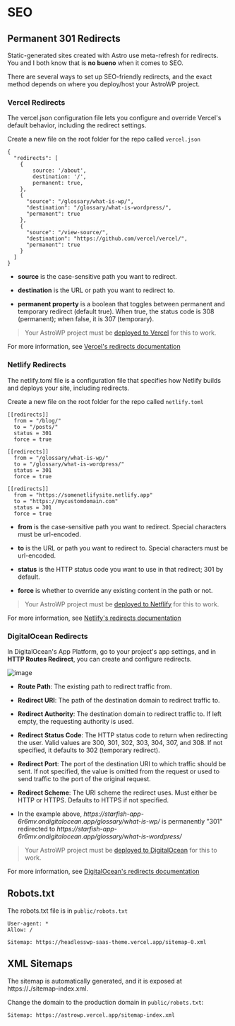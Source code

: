 # SEO

## Permanent 301 Redirects

Static-generated sites created with Astro use meta-refresh for redirects. You and I both know that is **no bueno** when it comes to SEO. 

There are several ways to set up SEO-friendly redirects, and the exact method depends on where you deploy/host your AstroWP project.

### Vercel Redirects

The vercel.json configuration file lets you configure and override Vercel's default behavior, including the redirect settings.

Create a new file on the root folder for the repo called ```vercel.json```

```
{
  "redirects": [
    {
        source: '/about',
        destination: '/',
        permanent: true,
    }, 
    { 
      "source": "/glossary/what-is-wp/",
      "destination": "/glossary/what-is-wordpress/", 
      "permanent": true
    },
    { 
      "source": "/view-source/",
      "destination": "https://github.com/vercel/vercel/", 
      "permanent": true
    }
  ]
}
```

- **source** is the case-sensitive path you want to redirect.

- **destination** is the URL or path you want to redirect to.

- **permanent property** is a boolean that toggles between permanent and temporary redirect (default true). When true, the status code is 308 (permanent); when false, it is 307 (temporary).

> Your AstroWP project must be [deployed to Vercel](deploy.md) for this to work.

For more information, see [Vercel's redirects documentation](https://vercel.com/docs/edge-network/redirects#static-redirects)

### Netlify Redirects

The netlify.toml file is a configuration file that specifies how Netlify builds and deploys your site, including redirects.

Create a new file on the root folder for the repo called ```netlify.toml```

```
[[redirects]]
  from = "/blog/"
  to = "/posts/"
  status = 301
  force = true

[[redirects]]
  from = "/glossary/what-is-wp/"
  to = "/glossary/what-is-wordpress/"
  status = 301
  force = true

[[redirects]]
  from = "https://somenetlifysite.netlify.app"
  to = "https://mycustomdomain.com"
  status = 301
  force = true
```


- **from** is the case-sensitive path you want to redirect. Special characters must be url-encoded.

- **to** is the URL or path you want to redirect to. Special characters must be url-encoded.

- **status** is the HTTP status code you want to use in that redirect; 301 by default.

- **force** is whether to override any existing content in the path or not.

> Your AstroWP project must be [deployed to Netflify](deploy.md) for this to work.

For more information, see [Netlify's redirects documentation](https://docs.netlify.com/configure-builds/file-based-configuration/#redirects)

### DigitalOcean Redirects

In DigitalOcean's App Platform, go to your project's app settings, and in **HTTP Routes Redirect**, you can create and configure redirects.

![image](https://github.com/astrowp/docs/assets/170225022/710f46d6-2f82-4e86-a859-85d2e66e6650)

- **Route Path**: The existing path to redirect traffic from.

- **Redirect URI**: The path of the destination domain to redirect traffic to.

- **Redirect Authority**: The destination domain to redirect traffic to. If left empty, the requesting authority is used.

- **Redirect Status Code**: The HTTP status code to return when redirecting the user. Valid values are 300, 301, 302, 303, 304, 307, and 308. If not specified, it defaults to 302 (temporary redirect).

- **Redirect Port**: The port of the destination URI to which traffic should be sent. If not specified, the value is omitted from the request or used to send traffic to the port of the original request.

- **Redirect Scheme**: The URI scheme the redirect uses. Must either be HTTP or HTTPS. Defaults to HTTPS if not specified.

- In the example above, *https<span>://</span>starfish-app-6r6mv.ondigitalocean.app/glossary/what-is-wp/* is permanently "301" redirected to *https<span>://</span>starfish-app-6r6mv.ondigitalocean.app/glossary/what-is-wordpress/*

> Your AstroWP project must be [deployed to DigitalOcean](deploy.md) for this to work.

For more information, see [DigitalOcean's redirects documentation](https://docs.digitalocean.com/products/app-platform/how-to/url-rewrites/)

## Robots.txt

The robots.txt file is in ```public/robots.txt```

```
User-agent: *
Allow: /

Sitemap: https://headlesswp-saas-theme.vercel.app/sitemap-0.xml
```

## XML Sitemaps

The sitemap is automatically generated, and it is exposed at https://**.**/sitemap-index.xml.

Change the domain to the production domain in ```public/robots.txt```:

```
Sitemap: https://astrowp.vercel.app/sitemap-index.xml
```
